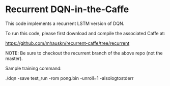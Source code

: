 Recurrent DQN-in-the-Caffe
================

This code implements a recurrent LSTM version of DQN.

To run this code, please first download and compile the associated Caffe at:

https://github.com/mhauskn/recurrent-caffe/tree/recurrent

NOTE: Be sure to checkout the recurrent branch of the above repo (not the master).

Sample training command:

./dqn -save test_run -rom pong.bin -unroll=1 -alsologtostderr
